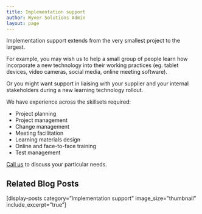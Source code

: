 ```yaml
---
title: Implementation support
author: Wyver Solutions Admin
layout: page
---
```

Implementation support extends from the very smallest project to the largest.

For example, you may wish us to help a small group of people learn how incorporate a new technology into their working practices (eg. tablet devices, video cameras, social media, online meeting software).

Or you might want support in liaising with your supplier and your internal stakeholders during a new learning technology rollout.

We have experience across the skillsets required:

  * Project planning
  * Project management
  * Change management
  * Meeting facilitation
  * Learning materials design
  * Online and face-to-face training
  * Test management

[Call us][1] to discuss your particular needs.

## Related Blog Posts

[display-posts category=&#8221;Implementation support&#8221; image\_size=&#8221;thumbnail&#8221; include\_excerpt=&#8221;true&#8221;]

 [1]: http://www.wyversolutions.co.uk/cms/contact-us/ "Contact us"